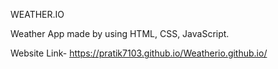 WEATHER.IO



Weather App made by using HTML, CSS, JavaScript.

Website Link- https://pratik7103.github.io/Weatherio.github.io/
